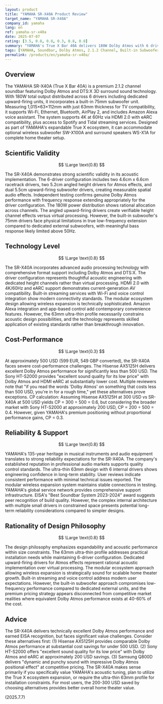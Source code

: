 ```yaml
---
layout: product
title: "YAMAHA SR-X40A Product Review"
target_name: "YAMAHA SR-X40A"
company_id: yamaha
lang: en
ref: yamaha-sr-x40a
date: 2025-07-07
rating: [3.5, 0.8, 0.8, 0.3, 0.8, 0.8]
summary: "YAMAHA's True X Bar 40A delivers 180W Dolby Atmos with 6 drivers and built-in subwoofer for under 500 USD. While offering excellent immersive sound and winning EISA's 'Best Soundbar System 2023-2024', it faces strong cost-performance challenges from alternatives like the Hisense AX5125H and Sony HT-S2000 that provide similar Dolby Atmos capabilities at significantly lower prices."
tags: [YAMAHA, Soundbar, Dolby Atmos, 2.1.2 Channel, Built-in Subwoofer]
permalink: /products/en/yamaha-sr-x40a/
---
```


## Overview

The YAMAHA SR-X40A (True X Bar 40A) is a premium 2.1.2 channel soundbar featuring Dolby Atmos and DTS:X 3D surround sound technology. With 180W total output distributed across 6 drivers including dedicated upward-firing units, it incorporates a built-in 75mm subwoofer unit. Measuring 1,015×63×112mm with just 63mm thickness for TV compatibility, it supports Wi-Fi, Ethernet, Bluetooth, AirPlay 2, and includes Amazon Alexa voice assistant. The system supports 4K at 60Hz via HDMI 2.0 with eARC compatibility, plus access to Spotify and Tidal streaming services. Designed as part of YAMAHA's expandable True X ecosystem, it can accommodate optional wireless subwoofer SW-X100A and surround speakers WS-X1A for complete home theater setup.

## Scientific Validity

$$ \Large \text{0.8} $$

The SR-X40A demonstrates strong scientific validity in its acoustic implementation. The 6-driver configuration includes two 4.6cm x 6.6cm racetrack drivers, two 5.2cm angled height drivers for Atmos effects, and dual 5.5cm upward-firing subwoofer drivers, creating measurable spatial audio effects. Independent testing confirms genuine Dolby Atmos performance with frequency response extending appropriately for the driver configuration. The 180W power distribution shows rational allocation across channels. The angled upward-firing drivers create verifiable height channel effects versus virtual processing. However, the built-in subwoofer's 75mm drivers face physical limitations in true low-frequency extension compared to dedicated external subwoofers, with meaningful bass response likely limited above 50Hz.

## Technology Level

$$ \Large \text{0.8} $$

The SR-X40A incorporates advanced audio processing technology with comprehensive format support including Dolby Atmos and DTS:X. The driver configuration represents thoughtful acoustic engineering with dedicated height channels rather than virtual processing. HDMI 2.0 with 4K/60Hz and eARC support demonstrates current-generation AV compatibility. Built-in streaming services with Wi-Fi and voice control integration show modern connectivity standards. The modular ecosystem design allowing wireless expansion is technically sophisticated. Amazon Alexa integration and app-based control add contemporary convenience features. However, the 63mm ultra-thin profile necessarily constrains acoustic design possibilities, and the technology represents skilled application of existing standards rather than breakthrough innovation.

## Cost-Performance

$$ \Large \text{0.3} $$

At approximately 500 USD (599 EUR, 549 GBP converted), the SR-X40A faces severe cost-performance challenges. The Hisense AX5125H delivers excellent Dolby Atmos performance for significantly less than 500 USD. The Sony HT-S2000 provides "excellent sound quality for its low price" with Dolby Atmos and HDMI eARC at substantially lower cost. Multiple reviewers note that "if you read the words 'Dolby Atmos' on something that costs less than 500 USD, you're in for a rough time," yet these alternatives prove exceptions. CP calculation: Assuming Hisense AX5125H at 300 USD vs SR-X40A at 500 USD yields CP = 300 ÷ 500 = 0.6, but considering the broader market with Sony HT-S2000 at approximately 200 USD, CP = 200 ÷ 500 = 0.4. However, given YAMAHA's premium positioning without proportional performance gains, CP = 0.3.

## Reliability & Support

$$ \Large \text{0.8} $$

YAMAHA's 135-year heritage in musical instruments and audio equipment translates to strong reliability expectations for the SR-X40A. The company's established reputation in professional audio markets supports quality control standards. The ultra-thin 63mm design with 6 internal drivers shows engineering confidence in long-term stability. User reviews indicate consistent performance with minimal technical issues reported. The modular wireless expansion system maintains stable connections in testing. YAMAHA's global service network provides comprehensive support infrastructure. EISA's "Best Soundbar System 2023-2024" award suggests peer recognition of build quality. However, the complex internal architecture with multiple small drivers in constrained space presents potential long-term reliability considerations compared to simpler designs.

## Rationality of Design Philosophy

$$ \Large \text{0.8} $$

The design philosophy emphasizes expandability and acoustic performance within size constraints. The 63mm ultra-thin profile addresses practical installation needs while maintaining 6-driver configuration. Dedicated upward-firing drivers for Atmos effects represent rational acoustic implementation over virtual processing. The modular ecosystem approach allowing wireless expansion is strategically sound for scalable home theater growth. Built-in streaming and voice control address modern user expectations. However, the built-in subwoofer approach compromises low-frequency performance compared to dedicated external units, and the premium pricing strategy appears disconnected from competitive market realities where equivalent Dolby Atmos performance exists at 40-60% of the cost.

## Advice

The SR-X40A delivers technically excellent Dolby Atmos performance and earned EISA recognition, but faces significant value challenges. Consider these alternatives first: (1) Hisense AX5125H provides comparable Dolby Atmos performance at substantial cost savings for under 500 USD. (2) Sony HT-S2000 offers "excellent sound quality for its low price" with Dolby Atmos and eARC at approximately 200 USD savings. (3) Samsung Q800D delivers "dynamic and punchy sound with impressive Dolby Atmos positional effect" at competitive pricing. The SR-X40A makes sense primarily if you specifically value YAMAHA's acoustic tuning, plan to utilize the True X ecosystem expansion, or require the ultra-thin 63mm profile for installation constraints. For most users, the 200-300 USD saved by choosing alternatives provides better overall home theater value.

(2025.7.7)